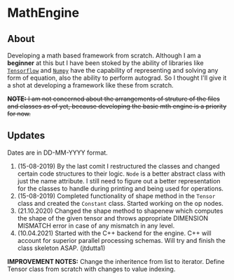 # MathEngine

## About
Developing a math based framework from scratch. Although I am a __beginner__ at this but I have been stoked by the ability of libraries like [`Tensorflow`](https://tensorflow.org) and [`Numpy`](https://www.numpy.org/) have the capability of representing and solving any form of equation, also the ability to perform autograd. So I thought I'll give it a shot at developing a framework like these from scratch. 

~~__NOTE:__ I am not concerned about the arrangements of struture of the files and classes as of yet, because developing the basic mth engine is a priority for now.~~


## Updates 

Dates are in DD-MM-YYYY format.

1. (15-08-2019) By the last comit I restructured the classes and changed certain code structures to their logic. `Node` is a better abstract class with just the name attribute. I still need to figure out a better representation for the classes to handle during printing and being used for operations.
2. (15-08-2019) Completed functionality of shape method in the `Tensor` class and created the `Constant` class. Started working on the op nodes. 
3. (21.10.2020) Changed the shape method to shapenew which computes the shape of the given tensor and throws appropriate DIMENSION MISMATCH error
                in case of any mismatch in any level.
4. (10.04.2021) Started with the C++ backend for the engine. C++ will account for superior parallel processing schemas. Will try and finish the class skeleton ASAP. (jtdutta1)

__IMPROVEMENT NOTES:__ Change the inheritence from list to iterator. Define Tensor class from scratch with changes to value indexing. 
